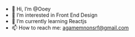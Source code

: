 - 👋 Hi, I’m @Ooey
- 👀 I’m interested in Front End Design
- 🌱 I’m currently learning Reactjs
- 📫 How to reach me: agamemnonsrf@gmail.com

<!---
Ooey/Ooey is a ✨ special ✨ repository because its `README.md` (this file) appears on your GitHub profile.
You can click the Preview link to take a look at your changes.
--->

